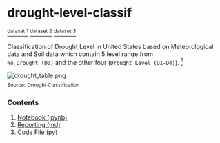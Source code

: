 # drought-level-classif

[<sup>dataset 1</sup>](https://www.kaggle.com/cdminix/us-drought-meteorological-data)
[<sup>dataset 2</sup>](https://www.kaggle.com/zeeniye/us-climate-regions)
[<sup>dataset 3</sup>](https://www.kaggle.com/headsortails/covid19-us-county-jhu-data-demographics?select=us_county.csv)

Classification of Drought Level in United States based on Meteorological data and Soil data which contain 5 level range from <br>`No Drought (D0)` and the other four (`Drought Level (D1-D4)`). [<sup>1</sup>](https://droughtmonitor.unl.edu/About/AbouttheData/DroughtClassification.aspx)

![drought_table.png](https://www.googleapis.com/download/storage/v1/b/kaggle-user-content/o/inbox%2F2055480%2Ff5ad8544ab11d043972fb9209a874dd3%2Flevels.PNG?generation=1611148560535086&alt=media)<br>
<sub>Source:</sub> [<sub>Drought Classification</sub>](https://droughtmonitor.unl.edu/About/AbouttheData/DroughtClassification.aspx)

### Contents
1. [Notebook (ipynb)]()
2. [Reporting (md)](https://github.com/zeeniye/drought-level-classif/blob/main/drought-classif-report.md)
3. [Code File (py)]()
